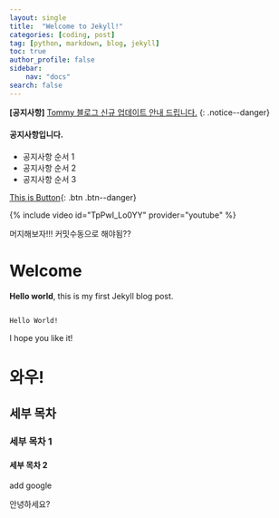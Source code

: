 ```yaml
---
layout: single
title:  "Welcome to Jekyll!"
categories: [coding, post]
tag: [python, markdown, blog, jekyll]
toc: true
author_profile: false
sidebar:
    nav: "docs"
search: false
---
```


**[공지사항]** [Tommy 블로그 신규 업데이트 안내 드립니다.](https://tommyyeah.github.io/)
{: .notice--danger}

<div class="notice--info">
<h4>공지사항입니다.</h4>
<ul>
    <li>공지사항 순서 1</li>
    <li>공지사항 순서 2</li>
    <li>공지사항 순서 3</li>
</ul>
</div>

[This is Button](https://tommyyeah.github.io/){: .btn .btn--danger}

{% include video id="TpPwI_Lo0YY" provider="youtube" %}

머지해보자!!!
커밋수동으로 해야됨??

# Welcome

**Hello world**, this is my first Jekyll blog post.

``` markdown

Hello World!

```

I hope you like it!

# 와우!

## 세부 목차

### 세부 목차 1 

#### 세부 목차 2

add google

안녕하세요? 